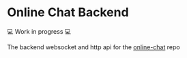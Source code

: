# Online Chat Backend

💻 Work in progress 💻

The backend websocket and http api for the [online-chat](https://github.com/nasserkessas/online-chat) repo
